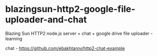# blazingsun-http2-google-file-uploader-and-chat
Blazing Sun HTTP2 node.js server + chat + google drive file uploader - learning

chat - https://github.com/ebakhtarov/http2-chat-example

